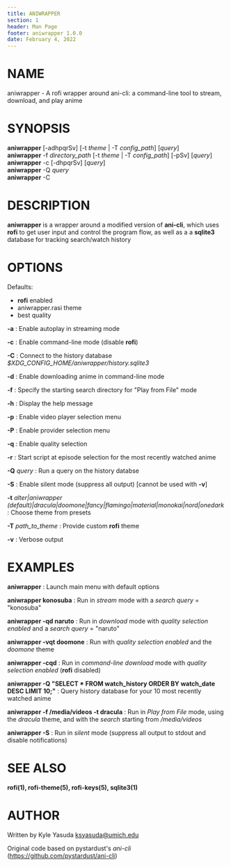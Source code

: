```yaml
---
title: ANIWRAPPER
section: 1
header: Man Page
footer: aniwrapper 1.0.0
date: February 4, 2022
---
```


# NAME

aniwrapper - A rofi wrapper around ani-cli: a command-line tool to stream, download, and play anime

# SYNOPSIS

**aniwrapper** [-adhpqrSv] [-t _theme_ | -T _config_path_] [_query_]\
**aniwrapper** -f _directory_path_ [-t _theme_ | -T _config_path_] [-pSv] [_query_]\
**aniwrapper** -c [-dhpqrSv] [_query_]\
**aniwrapper** -Q _query_\
**aniwrapper** -C

# DESCRIPTION

**aniwrapper** is a wrapper around a modified version of **ani-cli**, which uses
**rofi** to get user input and control the program flow, as well as a
a **sqlite3** database for tracking search/watch history

# OPTIONS

Defaults:

- **rofi** enabled
- aniwrapper.rasi theme
- best quality

**-a**
: Enable autoplay in streaming mode

**-c**
: Enable command-line mode (disable **rofi**)

**-C**
: Connect to the history database _$XDG_CONFIG_HOME/aniwrapper/history.sqlite3_

**-d**
: Enable downloading anime in command-line mode

**-f**
: Specify the starting search directory for "Play from File" mode

**-h**
: Display the help message

**-p**
: Enable video player selection menu

**-P**
: Enable provider selection menu

**-q**
: Enable quality selection

**-r**
: Start script at episode selection for the most recently watched anime

**-Q** _query_
: Run a query on the history databse

**-S**
: Enable silent mode (suppress all output) [cannot be used with **-v**]

**-t** _alter|aniwrapper (default)|dracula|doomone|fancy|flamingo|material|monokai|nord|onedark_
: Choose theme from presets

**-T** _path_to_theme_
: Provide custom **rofi** theme

**-v**
: Verbose output

# EXAMPLES

**aniwrapper**
: Launch main menu with default options

**aniwrapper konosuba**
: Run in _stream_ mode with a _search query_ = "konosuba"

**aniwrapper -qd naruto**
: Run in _download_ mode with _quality selection enabled_ and a _search query_ =
"naruto"

**aniwrapper -vqt doomone**
: Run with _quality selection enabled_ and the _doomone_ theme

**aniwrapper -cqd**
: Run in _command-line_ _download_ mode with _quality selection enabled_ (**rofi** disabled)

**aniwrapper -Q "SELECT \* FROM watch_history ORDER BY watch_date DESC LIMIT 10;"**
: Query history database for your 10 most recently watched anime

**aniwrapper -f /media/videos -t dracula**
: Run in _Play from File_ mode, using the _dracula_ theme, and with the _search_ starting from _/media/videos_

**aniwrapper -S**
: Run in _silent_ mode (suppress all output to stdout and disable notifications)

# SEE ALSO

**rofi(1), rofi-theme(5), rofi-keys(5), sqlite3(1)**

# AUTHOR

Written by Kyle Yasuda <ksyasuda@umich.edu>

Original code based on pystardust's _ani-cli_ (<https://github.com/pystardust/ani-cli>)
